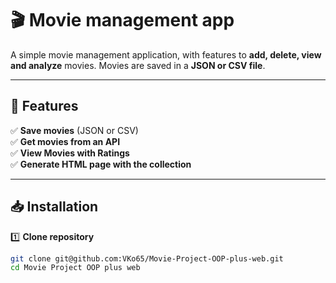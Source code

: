 # 🎬 Movie management app

A simple movie management application, with features to **add, delete, view and analyze** movies. Movies are saved in a **JSON or CSV file**.

---

## 📌 Features
✅ **Save movies** (JSON or CSV)  
✅ **Get movies from an API**  
✅ **View Movies with Ratings**  
✅ **Generate HTML page with the collection**  

---

## 📥 Installation

1️⃣ **Clone repository**  
```bash
git clone git@github.com:VKo65/Movie-Project-OOP-plus-web.git
cd Movie Project OOP plus web
